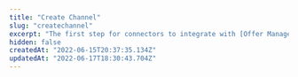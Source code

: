```yaml
---
title: "Create Channel"
slug: "createchannel"
excerpt: "The first step for connectors to integrate with [Offer Management](https://developers.vtex.com/vtex-rest-api/docs/sent-offers-integration-guide-connectors) is to create a channel, that represents the marketplace to where sellers will send their offers. \n\nThis endpoint creates a channel and the integration developers should call it once for each marketplace. The information about the marketplace sent in the request will be shown to sellers in their [Offer Management UI](https://help.vtex.com/en/tutorial/offers-listing--7MRb9S78aBdZjFGpbuffpE). \n\nThe `feedId` created by this call will apply to all sellers connected to the given channel, and will be necessary for the next step of the integration flow, which is to [activate feed](https://developers.vtex.com/vtex-rest-api/reference/create-feed). \n\n> ℹ️ Info\r\n> \r\n> Offer Management is available for integrations with [Mercado Livre (Classic and Premium)](https://help.vtex.com/pt/tracks/configurar-integracao-do-mercado-livre--2YfvI3Jxe0CGIKoWIGQEIq), [Netshoes](https://help.vtex.com/pt/tracks/configurar-integracao-da-netshoes--5Ua87lhFg4m0kEcuyqmcCm), and VTEX marketplaces. For more information, see [Offer Management Integration Guide](https://developers.vtex.com/vtex-rest-api/docs/sent-offers-integration-guide-connectors)."
hidden: false
createdAt: "2022-06-15T20:37:35.134Z"
updatedAt: "2022-06-17T18:30:43.704Z"
---
```

